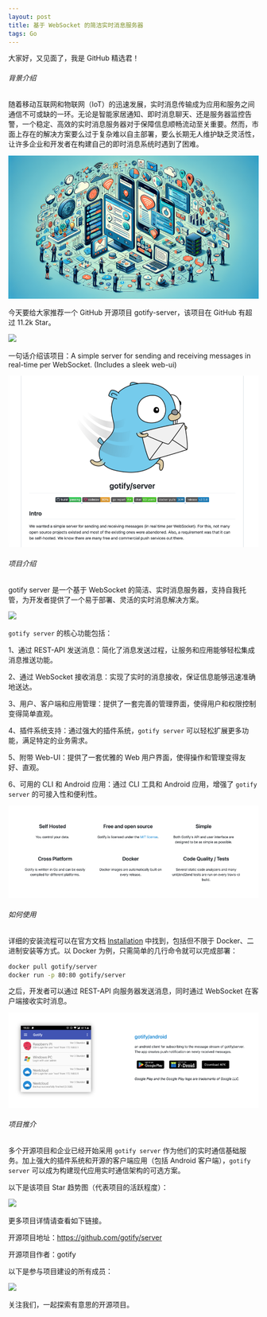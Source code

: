 ```yaml
---
layout: post
title: 基于 WebSocket 的简洁实时消息服务器
tags: Go
---
```


大家好，又见面了，我是 GitHub 精选君！

###### 背景介绍

随着移动互联网和物联网（IoT）的迅速发展，实时消息传输成为应用和服务之间通信不可或缺的一环。无论是智能家居通知、即时消息聊天、还是服务器监控告警，一个稳定、高效的实时消息服务器对于保障信息顺畅流动至关重要。然而，市面上存在的解决方案要么过于复杂难以自主部署，要么长期无人维护缺乏灵活性，让许多企业和开发者在构建自己的即时消息系统时遇到了困难。

![](https://raw.githubusercontent.com/ZhuPeng/pic/master/mac/compress_tmp-dbbdaa53995e349def8d84594a11b9b9.png)

今天要给大家推荐一个 GitHub 开源项目 gotify-server，该项目在 GitHub 有超过 11.2k Star。

![](https://stats.deeptrain.net/repo/gotify/server/?theme=light)

一句话介绍该项目：A simple server for sending and receiving messages in real-time per WebSocket. (Includes a sleek web-ui)

![](https://raw.githubusercontent.com/ZhuPeng/pic/master/images/compress_image-20240913213016562.png)


###### 项目介绍

gotify server 是一个基于 WebSocket 的简洁、实时消息服务器，支持自我托管，为开发者提供了一个易于部署、灵活的实时消息解决方案。

![](https://raw.githubusercontent.com/gotify/server/master/ui.png)

`gotify server` 的核心功能包括：

1、通过 REST-API 发送消息：简化了消息发送过程，让服务和应用能够轻松集成消息推送功能。

2、通过 WebSocket 接收消息：实现了实时的消息接收，保证信息能够迅速准确地送达。

3、用户、客户端和应用管理：提供了一套完善的管理界面，使得用户和权限控制变得简单直观。

4、插件系统支持：通过强大的插件系统，`gotify server` 可以轻松扩展更多功能，满足特定的业务需求。

5、附带 Web-UI：提供了一套优雅的 Web 用户界面，使得操作和管理变得友好、直观。

6、可用的 CLI 和 Android 应用：通过 CLI 工具和 Android 应用，增强了 `gotify server` 的可接入性和便利性。

![](https://raw.githubusercontent.com/ZhuPeng/pic/master/images/compress_image-20240913213209758.png)

###### 如何使用

详细的安装流程可以在官方文档 [Installation](https://gotify.net/docs/install) 中找到，包括但不限于 Docker、二进制安装等方式。以 Docker 为例，只需简单的几行命令就可以完成部署：

```bash
docker pull gotify/server
docker run -p 80:80 gotify/server
```

之后，开发者可以通过 REST-API 向服务器发送消息，同时通过 WebSocket 在客户端接收实时消息。

![](https://raw.githubusercontent.com/ZhuPeng/pic/master/images/compress_image-20240913213344003.png)

###### 项目推介

多个开源项目和企业已经开始采用 `gotify server` 作为他们的实时通信基础服务。加上强大的插件系统和开源的客户端应用（包括 Android 客户端），`gotify server` 可以成为构建现代应用实时通信架构的可选方案。

以下是该项目 Star 趋势图（代表项目的活跃程度）：

![](https://api.star-history.com/svg?repos=gotify/server&type=Timeline)

更多项目详情请查看如下链接。

开源项目地址：https://github.com/gotify/server 

开源项目作者：gotify

以下是参与项目建设的所有成员：

![](https://contrib.rocks/image?repo=gotify/server)

关注我们，一起探索有意思的开源项目。

